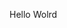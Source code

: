 Hello Wolrd





















































































































































































































































































































































































































































































































































































































































































































































































































































































































































































































































































































































































































































































































































































































































































































































































